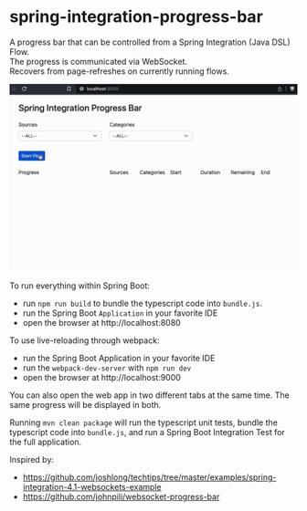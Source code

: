 # spring-integration-progress-bar
A progress bar that can be controlled from a Spring Integration (Java DSL) Flow.  
The progress is communicated via WebSocket.  
Recovers from page-refreshes on currently running flows.

![progress-bar.gif](progress-bar.gif)

To run everything within Spring Boot:
- run `npm run build` to bundle the typescript code into `bundle.js`.
- run the Spring Boot `Application` in your favorite IDE
- open the browser at http://localhost:8080

To use live-reloading through webpack:
- run the Spring Boot Application in your favorite IDE
- run the `webpack-dev-server` with `npm run dev`
- open the browser at http://localhost:9000

You can also open the web app in two different tabs at the same time. The same progress will be displayed in both.

Running `mvn clean package` will run the typescript unit tests, bundle the typescript code into `bundle.js`, and run a Spring Boot Integration Test for the full application.

Inspired by:
* https://github.com/joshlong/techtips/tree/master/examples/spring-integration-4.1-websockets-example
* https://github.com/johnpili/websocket-progress-bar
